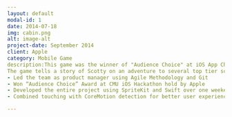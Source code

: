 ```yaml
---
layout: default
modal-id: 1
date: 2014-07-18
img: cabin.png
alt: image-alt
project-date: September 2014
client: Apple
category: Mobile Game
description:This game was the winner of "Audience Choice" at iOS App Challenge at CMU. iOS App Challenge at CMU was hold by Apple Inc. between September 25 - 29 at Carnegie Mellon University.
The game tells a story of Scotty on an adventure to several top tier schools around the country. What inspired us is our passion for our university and our love for Scotty. The game is more oriented to members of the CMU community. However, anyone that loves having fun should give it a try. There are three key features we are very proud of. 1) Motion control. Scotty goes the direction which the user tilt the device toward. 2) One-click share. The user can share their feelings about our app with his or her friends on social websites, without even leave our Game. It takes only a simple tap on the screen. 3) Physical engine. The collision and aviation system is built on real physical world, which makes more sense for users.
- Led the team as product manager using Agile Methodology and Git
- Won “Audience Choice” Award at CMU iOS Hackathon hold by Apple
- Developed the entire project using SpriteKit and Swift over one weekend
- Combined touching with CoreMotion detection for better user experience

---
```

